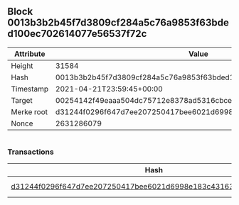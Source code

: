 ## Block 0013b3b2b45f7d3809cf284a5c76a9853f63bded100ec702614077e56537f72c

Attribute | Value
--- | ---
Height | 31584
Hash | 0013b3b2b45f7d3809cf284a5c76a9853f63bded100ec702614077e56537f72c
Timestamp | 2021-04-21T23:59:45+00:00
Target | 00254142f49eaaa504dc75712e8378ad5316cbcead634704b3734b6271167cc4
Merke root | d31244f0296f647d7ee207250417bee6021d6998e183c43163908cc0b5337b13
Nonce | 2631286079

```

```

### Transactions

Hash | Amount
--- | ---
[d31244f0296f647d7ee207250417bee6021d6998e183c43163908cc0b5337b13](d31244f0296f647d7ee207250417bee6021d6998e183c43163908cc0b5337b13.md) | 10.00000000 SKEPTI 
